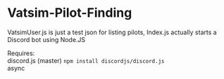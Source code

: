 # Vatsim-Pilot-Finding  
VatsimUser.js is just a test json for listing pilots, Index.js actually starts a Discord bot using Node.JS  

Requires:  
discord.js (master) `npm install discordjs/discord.js`  
async 
